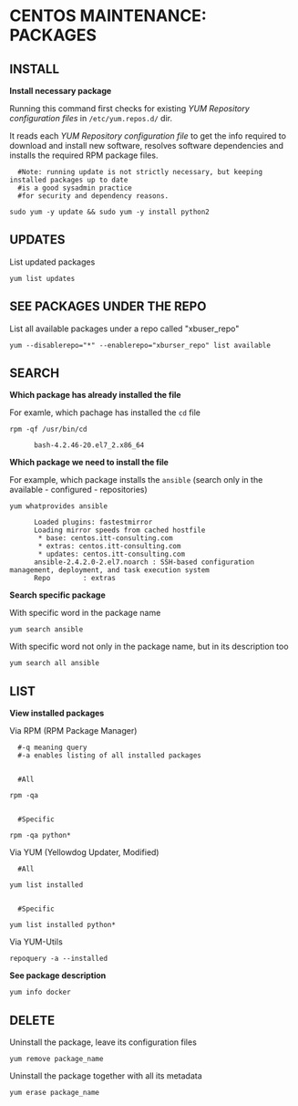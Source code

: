 # CENTOS MAINTENANCE: PACKAGES



## INSTALL

**Install necessary package**

Running this command first checks for existing *YUM Repository configuration files* in `/etc/yum.repos.d/` dir. 

It reads each *YUM Repository configuration file* to get the info required to download and install new software, resolves software dependencies and installs the required RPM package files.
```
  #Note: running update is not strictly necessary, but keeping installed packages up to date 
  #is a good sysadmin practice 
  #for security and dependency reasons.
  
sudo yum -y update && sudo yum -y install python2
```

## UPDATES

List updated packages
```
yum list updates
```


## SEE PACKAGES UNDER THE REPO

List all available packages under a repo called "xbuser_repo"
```
yum --disablerepo="*" --enablerepo="xburser_repo" list available
```


## SEARCH

**Which package has already installed the file**

For examle, which pachage has installed the `cd` file
```
rpm -qf /usr/bin/cd

      bash-4.2.46-20.el7_2.x86_64
```

**Which package we need to install the file**

For example, which package installs the `ansible` (search only in the available - configured - repositories)
```
yum whatprovides ansible

      Loaded plugins: fastestmirror
      Loading mirror speeds from cached hostfile
       * base: centos.itt-consulting.com
       * extras: centos.itt-consulting.com
       * updates: centos.itt-consulting.com
      ansible-2.4.2.0-2.el7.noarch : SSH-based configuration management, deployment, and task execution system
      Repo        : extras
```

**Search specific package**

With specific word in the package name
```
yum search ansible
```

With specific word not only in the package name, but in its description too
```
yum search all ansible
```


## LIST

**View installed packages**

Via RPM (RPM Package Manager)
```
  #-q meaning query 
  #-a enables listing of all installed packages
      
      
  #All
 
rpm -qa


  #Specific
  
rpm -qa python*
```

Via YUM (Yellowdog Updater, Modified)
```
  #All
  
yum list installed


  #Specific
  
yum list installed python*
```

Via YUM-Utils
```
repoquery -a --installed
```

**See package description**

```
yum info docker
```

## DELETE

Uninstall the package, leave its configuration files 
```
yum remove package_name
```

Uninstall the package together with all its metadata
```
yum erase package_name
```



























